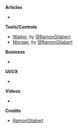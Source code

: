 **Articles**

*

**Tools/Controls**

* [Walker](https://github.com/RamonGilabert/Walker), by [@RamonGilabert](https://twitter.com/RamonGilabert)
* [Morgan](https://github.com/RamonGilabert/Morgan), by [@RamonGilabert](https://twitter.com/RamonGilabert)

**Business**

*

**UI/UX**

*

**Videos**

*

**Credits**

* [RamonGilabert](https://github.com/RamonGilabert)
